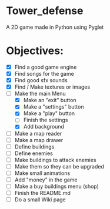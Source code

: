# Tower_defense
A 2D game made in Python using Pyglet

# Objectives:
- [x] Find a good game engine
- [x] Find songs for the game
- [x] Find good sfx sounds
- [x] Find / Make textures or images
- [ ] Make the main Menu
    - [x] Make an "exit" button
    - [x] Make a "settings" button
    - [x] Make a "play" button
    - [ ] Finish the settings
    - [x] Add background
- [ ] Make a map reader
- [ ] Make a map drawer
- [ ] Define buildings
- [ ] Define enemies
- [ ] Make buildings to attack enemies
- [ ] Make them so they can be upgraded
- [ ] Make small animations
- [ ] Add "money" in the game
- [ ] Make a buy buildings menu (shop)
- [ ] Finish the README.md
- [ ] Do a small Wiki page

